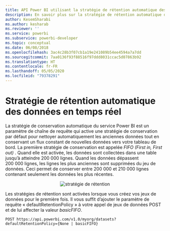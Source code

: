 ```yaml
---
title: API Power BI utilisant la stratégie de rétention automatique des données en temps réel
description: En savoir plus sur la stratégie de rétention automatique dans le service Power BI
author: KesemSharabi
ms.author: kesharab
ms.reviewer: ''
ms.service: powerbi
ms.subservice: powerbi-developer
ms.topic: conceptual
ms.date: 06/08/2018
ms.openlocfilehash: 3ac4c28b3f07cb1a19e241089b54ee4594a7a7dd
ms.sourcegitcommit: 7aa0136f93f88516f97ddd8031ccac5d07863b92
ms.translationtype: HT
ms.contentlocale: fr-FR
ms.lasthandoff: 05/05/2020
ms.locfileid: "79378291"
---
```

# <a name="automatic-retention-policy-for-real-time-data"></a>Stratégie de rétention automatique des données en temps réel

La stratégie de conservation automatique du service Power BI est un paramètre de chaîne de requête qui active une stratégie de conservation par défaut pour nettoyer automatiquement les anciennes données tout en conservant un flux constant de nouvelles données vers votre tableau de bord. La première stratégie de conservation est appelée *FIFO (First in, First out)* . Quand elle est activée, les données sont collectées dans une table jusqu’à atteindre 200 000 lignes. Quand les données dépassent 200 000 lignes, les lignes les plus anciennes sont supprimées du jeu de données. Ceci permet de conserver entre 200 000 et 210 000 lignes contenant seulement les données les plus récentes.  
  
<center>

![stratégie de rétention](media/api-Automatic-retention-policy-for-real-time-data/retention-policy.png) 

</center>

Les stratégies de rétention sont activées lorsque vous créez vos jeux de données pour le première fois. Il vous suffit d’ajouter le paramètre de requête « defaultRetentionPolicy » à votre appel de jeux de données POST et de lui affecter la valeur *basicFIFO*.  
  
    POST https://api.powerbi.com/v1.0/myorg/datasets?defaultRetentionPolicy={None | basicFIFO}